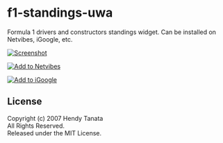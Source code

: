 # f1-standings-uwa

Formula 1 drivers and constructors standings widget. Can be installed on
Netvibes, iGoogle, etc.

[![Screenshot](http://sites.google.com/site/widgetftw/f1standings-uwa_screen.png "Visit install page")](http://eco.netvibes.com/widgets/200927/f1-drivers-and-constructors-standings)

[![Add to Netvibes](http://eco.netvibes.com/img/add2netvibes.png "Add to Netvibes")](http://eco.netvibes.com/widgets/200927/f1-drivers-and-constructors-standings)

[![Add to iGoogle](http://www.netvibes.com/img/uwa-google.png "Add to iGoogle")](http://www.google.com/ig/add?moduleurl=http%3A%2F%2Fwww.netvibes.com%2Fapi%2Fuwa%2Fcompile%2Fgoogle.php%3FmoduleUrl%3Dhttp%253A%252F%252Fwidgetftw.googlepages.com%252Ff1standings.html)

## License
Copyright (c) 2007 Hendy Tanata<br>
All Rights Reserved.<br>
Released under the MIT License.
